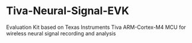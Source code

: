 Tiva-Neural-Signal-EVK
======================

Evaluation Kit based on Texas Instruments Tiva ARM-Cortex-M4 MCU for wireless neural signal recording and analysis
